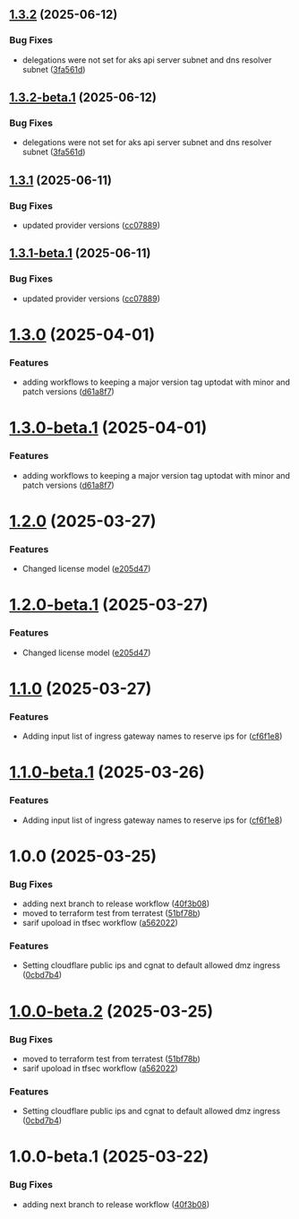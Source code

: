 ## [1.3.2](https://github.com/MonsieurDahlstrom/tf-azure-lz-network/compare/v1.3.1...v1.3.2) (2025-06-12)


### Bug Fixes

* delegations were not set for aks api server subnet and dns resolver subnet ([3fa561d](https://github.com/MonsieurDahlstrom/tf-azure-lz-network/commit/3fa561d1a3f61418e4d16a48d98ad7a61cebaafe))

## [1.3.2-beta.1](https://github.com/MonsieurDahlstrom/tf-azure-lz-network/compare/v1.3.1...v1.3.2-beta.1) (2025-06-12)


### Bug Fixes

* delegations were not set for aks api server subnet and dns resolver subnet ([3fa561d](https://github.com/MonsieurDahlstrom/tf-azure-lz-network/commit/3fa561d1a3f61418e4d16a48d98ad7a61cebaafe))

## [1.3.1](https://github.com/MonsieurDahlstrom/tf-azure-lz-network/compare/v1.3.0...v1.3.1) (2025-06-11)


### Bug Fixes

* updated provider versions ([cc07889](https://github.com/MonsieurDahlstrom/tf-azure-lz-network/commit/cc078890c722d97601840bb5d8ccf7b995ac4ae7))

## [1.3.1-beta.1](https://github.com/MonsieurDahlstrom/tf-azure-lz-network/compare/v1.3.0...v1.3.1-beta.1) (2025-06-11)


### Bug Fixes

* updated provider versions ([cc07889](https://github.com/MonsieurDahlstrom/tf-azure-lz-network/commit/cc078890c722d97601840bb5d8ccf7b995ac4ae7))

# [1.3.0](https://github.com/MonsieurDahlstrom/tf-azure-lz-network/compare/v1.2.0...v1.3.0) (2025-04-01)


### Features

* adding workflows to keeping a major version tag uptodat with minor and patch versions ([d61a8f7](https://github.com/MonsieurDahlstrom/tf-azure-lz-network/commit/d61a8f723a0f0cfe2f8746f6b78a6a83d6728a81))

# [1.3.0-beta.1](https://github.com/MonsieurDahlstrom/tf-azure-lz-network/compare/v1.2.0...v1.3.0-beta.1) (2025-04-01)


### Features

* adding workflows to keeping a major version tag uptodat with minor and patch versions ([d61a8f7](https://github.com/MonsieurDahlstrom/tf-azure-lz-network/commit/d61a8f723a0f0cfe2f8746f6b78a6a83d6728a81))

# [1.2.0](https://github.com/MonsieurDahlstrom/tf-azure-lz-network/compare/v1.1.0...v1.2.0) (2025-03-27)


### Features

* Changed license model ([e205d47](https://github.com/MonsieurDahlstrom/tf-azure-lz-network/commit/e205d479f7fa17cb15a4f49ae9ddc4c15c82fae2))

# [1.2.0-beta.1](https://github.com/MonsieurDahlstrom/tf-azure-lz-network/compare/v1.1.0...v1.2.0-beta.1) (2025-03-27)


### Features

* Changed license model ([e205d47](https://github.com/MonsieurDahlstrom/tf-azure-lz-network/commit/e205d479f7fa17cb15a4f49ae9ddc4c15c82fae2))

# [1.1.0](https://github.com/MonsieurDahlstrom/tf-azure-lz-network/compare/v1.0.0...v1.1.0) (2025-03-27)


### Features

* Adding input list of ingress gateway names to reserve ips for ([cf6f1e8](https://github.com/MonsieurDahlstrom/tf-azure-lz-network/commit/cf6f1e8f98a49ebbb55b4a17a29ef740111dc4b9))

# [1.1.0-beta.1](https://github.com/MonsieurDahlstrom/tf-azure-lz-network/compare/v1.0.0...v1.1.0-beta.1) (2025-03-26)


### Features

* Adding input list of ingress gateway names to reserve ips for ([cf6f1e8](https://github.com/MonsieurDahlstrom/tf-azure-lz-network/commit/cf6f1e8f98a49ebbb55b4a17a29ef740111dc4b9))

# 1.0.0 (2025-03-25)


### Bug Fixes

* adding next branch to release workflow ([40f3b08](https://github.com/MonsieurDahlstrom/tf-azure-lz-network/commit/40f3b08f82a53d3edb6c819a150e2a9c295b09a3))
* moved to terraform test from terratest ([51bf78b](https://github.com/MonsieurDahlstrom/tf-azure-lz-network/commit/51bf78b6eaf5714912f2be906cb0164d09fe2150))
* sarif upoload in tfsec workflow ([a562022](https://github.com/MonsieurDahlstrom/tf-azure-lz-network/commit/a5620221c398a62104d14198a3a443f9f76d77b9))


### Features

* Setting cloudflare public ips and cgnat to default allowed dmz ingress ([0cbd7b4](https://github.com/MonsieurDahlstrom/tf-azure-lz-network/commit/0cbd7b47fbfb4d13dd3401b6e1f6cbb08d9c583b))

# [1.0.0-beta.2](https://github.com/MonsieurDahlstrom/tf-azure-lz-network/compare/v1.0.0-beta.1...v1.0.0-beta.2) (2025-03-25)


### Bug Fixes

* moved to terraform test from terratest ([51bf78b](https://github.com/MonsieurDahlstrom/tf-azure-lz-network/commit/51bf78b6eaf5714912f2be906cb0164d09fe2150))
* sarif upoload in tfsec workflow ([a562022](https://github.com/MonsieurDahlstrom/tf-azure-lz-network/commit/a5620221c398a62104d14198a3a443f9f76d77b9))


### Features

* Setting cloudflare public ips and cgnat to default allowed dmz ingress ([0cbd7b4](https://github.com/MonsieurDahlstrom/tf-azure-lz-network/commit/0cbd7b47fbfb4d13dd3401b6e1f6cbb08d9c583b))

# 1.0.0-beta.1 (2025-03-22)


### Bug Fixes

* adding next branch to release workflow ([40f3b08](https://github.com/MonsieurDahlstrom/tf-azure-lz-network/commit/40f3b08f82a53d3edb6c819a150e2a9c295b09a3))
